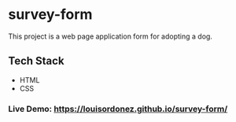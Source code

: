 # survey-form
This project is a web page application form for adopting a dog.

## Tech Stack
- HTML
- CSS

### Live Demo: https://louisordonez.github.io/survey-form/
